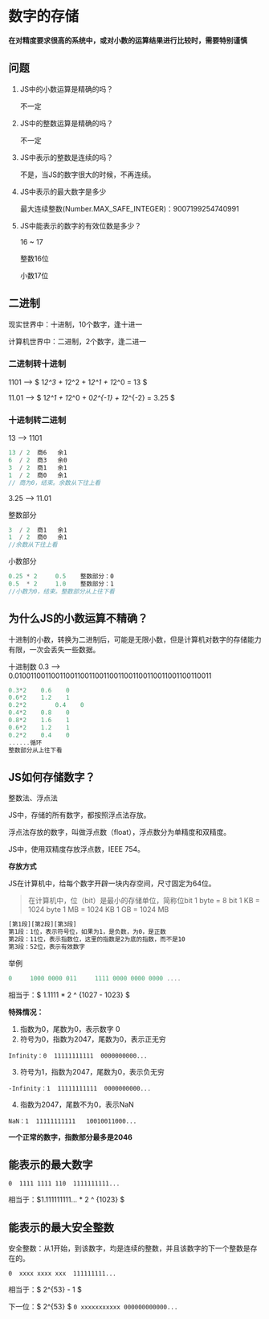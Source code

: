 # 数字的存储

**在对精度要求很高的系统中，或对小数的运算结果进行比较时，需要特别谨慎**

## 问题

1. JS中的小数运算是精确的吗？

   不一定

2. JS中的整数运算是精确的吗？

   不一定

3. JS中表示的整数是连续的吗？

   不是，当JS的数字很大的时候，不再连续。

4. JS中表示的最大数字是多少

    最大连续整数(Number.MAX_SAFE_INTEGER)：9007199254740991

5. JS中能表示的数字的有效位数是多少？

    16 ~ 17

    整数16位

    小数17位

## 二进制

现实世界中：十进制，10个数字，逢十进一

计算机世界中：二进制，2个数字，逢二进一

### 二进制转十进制

1101 --> $ 1*2^3 + 1*2^2 + 1*2^1 + 1*2^0 = 13 $

11.01 --> $ 1*2^1 + 1*2^0 + 0*2^{-1} + 1*2^{-2} = 3.25 $

### 十进制转二进制

13 --> 1101

```js
13 / 2  商6   余1
6  / 2  商3   余0
3  / 2  商1   余1
1  / 2  商0   余1
// 商为0，结束。余数从下往上看
```

3.25 --> 11.01

整数部分

```js
3  / 2  商1   余1
1  / 2  商0   余1
//余数从下往上看
```

小数部分

```js
0.25 * 2     0.5    整数部分：0
0.5  * 2     1.0    整数部分：1
//小数为0，结束。整数部分从上往下看
```

## 为什么JS的小数运算不精确？

十进制的小数，转换为二进制后，可能是无限小数，但是计算机对数字的存储能力有限，一次会丢失一些数据。

十进制数 0.3 --> 0.010011001100110011001100110011001100110011001100110011

```js
0.3*2    0.6    0
0.6*2    1.2    1
0.2*2		 0.4    0
0.4*2    0.8    0
0.8*2    1.6    1
0.6*2    1.2    1
0.2*2    0.4    0
......循环
整数部分从上往下看
```

## JS如何存储数字？

整数法、浮点法

JS中，存储的所有数字，都按照浮点法存放。

浮点法存放的数字，叫做浮点数（float），浮点数分为单精度和双精度。 

JS中，使用双精度存放浮点数，IEEE 754。

**存放方式**

JS在计算机中，给每个数字开辟一块内存空间，尺寸固定为64位。

> 在计算机中，位（bit）是最小的存储单位，简称位bit
> 1 byte = 8 bit
> 1 KB = 1024 byte
> 1 MB = 1024 KB 
> 1 GB = 1024 MB

```js
[第1段][第2段][第3段]
第1段：1位，表示符号位，如果为1，是负数，为0，是正数
第2段：11位，表示指数位，这里的指数是2为底的指数，而不是10
第3段：52位，表示有效数字
```

举例

```js
0     1000 0000 011     1111 0000 0000 0000 ....
```
相当于：$ 1.1111 * 2 ^ {1027 - 1023} $

**特殊情况：**

1. 指数为0，尾数为0，表示数字 0
2. 符号为0，指数为2047，尾数为0，表示正无穷

```
Infinity：0  11111111111  0000000000...
```

3. 符号为1，指数为2047，尾数为0，表示负无穷

```
-Infinity：1  11111111111  0000000000...
```

4. 指数为2047，尾数不为0，表示NaN

```
NaN：1  11111111111   10010011000...
```

**一个正常的数字，指数部分最多是2046**

## 能表示的最大数字

```
0  1111 1111 110  1111111111...
```

相当于：$1.111111111... * 2 ^ {1023} $ 

## 能表示的最大安全整数

安全整数：从1开始，到该数字，均是连续的整数，并且该数字的下一个整数是存在的。
 
 ```
0  xxxx xxxx xxx  111111111...
 ```

相当于：$ 2^{53} - 1 $ 

下一位：$ 2^{53} $  ```0 xxxxxxxxxxx 000000000000... ```
